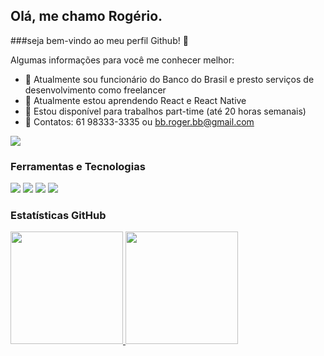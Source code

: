 ## Olá, me chamo Rogério.
###seja bem-vindo ao meu perfil Github! 👋

Algumas informações para você me conhecer melhor:

- 🔭 Atualmente sou funcionário do Banco do Brasil e presto serviços de desenvolvimento como freelancer
- 🌱 Atualmente estou aprendendo React e React Native
- 👯 Estou disponível para trabalhos part-time (até 20 horas semanais)
- 💬 Contatos: 61 98333-3335 ou bb.roger.bb@gmail.com

<a href="https://www.linkedin.com/in/rog%C3%A9rio-carvalho-santos-800980137/" target="_blank"><img src="https://img.shields.io/badge/-LinkedIn-%230077B5?style=for-the-badge&logo=linkedin&logoColor=white" target="_blank"></a>

### Ferramentas e Tecnologias
<img src="https://cdn.jsdelivr.net/gh/devicons/devicon/icons/php/php-original.svg" />
<img src="https://cdn.jsdelivr.net/gh/devicons/devicon/icons/laravel/laravel-plain.svg" />
<img src="https://cdn.jsdelivr.net/gh/devicons/devicon/icons/bootstrap/bootstrap-plain.svg" />
<img src="https://cdn.jsdelivr.net/gh/devicons/devicon/icons/javascript/javascript-original.svg" />

### Estatísticas GitHub

<div>
<a href="https://github.com/seu-usuário-aqui">
<img height="180em" src="https://github-readme-stats.vercel.app/api/top-langs/?username=bbroger1&layout=compact&langs_count=7&theme=dracula"/>
<img height="180em" src="https://github-readme-stats.vercel.app/api?username=bbroger1&show_icons=true&theme=dracula&include_all_commits=true&count_private=true"/>
</div>
